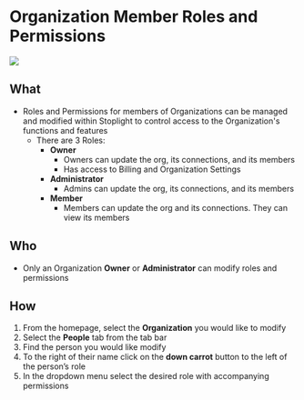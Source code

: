# Organization Member Roles and Permissions 

![](/assets/gifs/people-invite.gif)

## What 
* Roles and Permissions for members of Organizations can be managed and modified within Stoplight to control access to the Organization's functions and features 
    * There are 3 Roles: 
        * **Owner** 
            * Owners can update the org, its connections, and its members 
            * Has access to Billing and Organization Settings
        * **Administrator** 
            * Admins can update the org, its connections, and its members 
        * **Member** 
            * Members can update the org and its connections. They can view its members 

## Who
* Only an Organization **Owner** or **Administrator** can modify roles and permissions 
## How 
1. From the homepage, select the **Organization** you would like to modify 
2. Select the **People** tab from the tab bar 
3. Find the person you would like modify 
4. To the right of their name click on the **down carrot** button to the left of the person’s role 
5. In the dropdown menu select the desired role with accompanying permissions 
